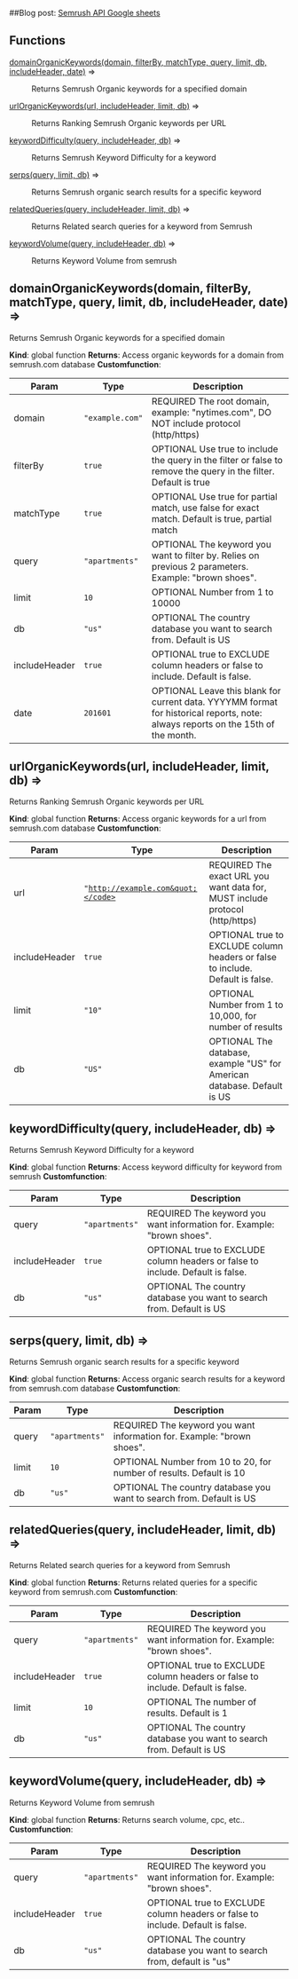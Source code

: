 ##Blog post: 
<a href="http://opensourceseo.org/semrush-api-library-google-sheets-google-scripts">Semrush API Google sheets</a>

## Functions

<dl>
<dt><a href="#domainOrganicKeywords">domainOrganicKeywords(domain, filterBy, matchType, query, limit, db, includeHeader, date)</a> ⇒</dt>
<dd><p>Returns Semrush Organic keywords for a specified domain</p>
</dd>
<dt><a href="#urlOrganicKeywords">urlOrganicKeywords(url, includeHeader, limit, db)</a> ⇒</dt>
<dd><p>Returns Ranking Semrush Organic keywords per URL</p>
</dd>
<dt><a href="#keywordDifficulty">keywordDifficulty(query, includeHeader, db)</a> ⇒</dt>
<dd><p>Returns Semrush Keyword Difficulty for a keyword</p>
</dd>
<dt><a href="#serps">serps(query, limit, db)</a> ⇒</dt>
<dd><p>Returns Semrush organic search results for a specific keyword</p>
</dd>
<dt><a href="#relatedQueries">relatedQueries(query, includeHeader, limit, db)</a> ⇒</dt>
<dd><p>Returns Related search queries for a keyword from Semrush</p>
</dd>
<dt><a href="#keywordVolume">keywordVolume(query, includeHeader, db)</a> ⇒</dt>
<dd><p>Returns Keyword Volume from semrush</p>
</dd>
</dl>

<a name="domainOrganicKeywords"></a>

## domainOrganicKeywords(domain, filterBy, matchType, query, limit, db, includeHeader, date) ⇒
Returns Semrush Organic keywords for a specified domain

**Kind**: global function
**Returns**: Access organic keywords for a domain from semrush.com database
**Customfunction**:

| Param | Type | Description |
| --- | --- | --- |
| domain | <code>&quot;example.com&quot;</code> | REQUIRED The root domain, example: "nytimes.com", DO NOT include protocol (http/https) |
| filterBy | <code>true</code> | OPTIONAL Use true to include the query in the filter or false to remove the query in the filter. Default is true |
| matchType | <code>true</code> | OPTIONAL Use true for partial match, use false for exact match. Default is true, partial match |
| query | <code>&quot;apartments&quot;</code> | OPTIONAL The keyword you want to filter by. Relies on previous 2 parameters. Example: "brown shoes". |
| limit | <code>10</code> | OPTIONAL Number from 1 to 10000 |
| db | <code>&quot;us&quot;</code> | OPTIONAL The country database you want to search from. Default is US |
| includeHeader | <code>true</code> | OPTIONAL true to EXCLUDE column headers or false to include. Default is false. |
| date | <code>201601</code> | OPTIONAL Leave this blank for current data. YYYYMM format for historical reports, note: always reports on the 15th of the month. |

<a name="urlOrganicKeywords"></a>

## urlOrganicKeywords(url, includeHeader, limit, db) ⇒
Returns Ranking Semrush Organic keywords per URL

**Kind**: global function
**Returns**: Access organic keywords for a url from semrush.com database
**Customfunction**:

| Param | Type | Description |
| --- | --- | --- |
| url | <code>&quot;http://example.com&quot;</code> | REQUIRED The exact URL you want data for, MUST include protocol (http/https) |
| includeHeader | <code>true</code> | OPTIONAL true to EXCLUDE column headers or false to include. Default is false. |
| limit | <code>&quot;10&quot;</code> | OPTIONAL Number from 1 to 10,000, for number of results |
| db | <code>&quot;US&quot;</code> | OPTIONAL The database, example "US" for American database. Default is US |

<a name="keywordDifficulty"></a>

## keywordDifficulty(query, includeHeader, db) ⇒
Returns Semrush Keyword Difficulty for a keyword

**Kind**: global function
**Returns**: Access keyword difficulty for keyword from semrush
**Customfunction**:

| Param | Type | Description |
| --- | --- | --- |
| query | <code>&quot;apartments&quot;</code> | REQUIRED The keyword you want information for. Example: "brown shoes". |
| includeHeader | <code>true</code> | OPTIONAL true to EXCLUDE column headers or false to include. Default is false. |
| db | <code>&quot;us&quot;</code> | OPTIONAL The country database you want to search from. Default is US |

<a name="serps"></a>

## serps(query, limit, db) ⇒
Returns Semrush organic search results for a specific keyword

**Kind**: global function
**Returns**: Access organic search results for a keyword from semrush.com database
**Customfunction**:

| Param | Type | Description |
| --- | --- | --- |
| query | <code>&quot;apartments&quot;</code> | REQUIRED The keyword you want information for. Example: "brown shoes". |
| limit | <code>10</code> | OPTIONAL Number from 10 to 20, for number of results. Default is 10 |
| db | <code>&quot;us&quot;</code> | OPTIONAL The country database you want to search from. Default is US |

<a name="relatedQueries"></a>

## relatedQueries(query, includeHeader, limit, db) ⇒
Returns Related search queries for a keyword from Semrush

**Kind**: global function
**Returns**: Returns related queries for a specific keyword from semrush.com
**Customfunction**:

| Param | Type | Description |
| --- | --- | --- |
| query | <code>&quot;apartments&quot;</code> | REQUIRED The keyword you want information for. Example: "brown shoes". |
| includeHeader | <code>true</code> | OPTIONAL true to EXCLUDE column headers or false to include. Default is false. |
| limit | <code>10</code> | OPTIONAL The number of results. Default is 1 |
| db | <code>&quot;us&quot;</code> | OPTIONAL The country database you want to search from. Default is US |

<a name="keywordVolume"></a>

## keywordVolume(query, includeHeader, db) ⇒
Returns Keyword Volume from semrush

**Kind**: global function
**Returns**: Returns search volume, cpc, etc..
**Customfunction**:

| Param | Type | Description |
| --- | --- | --- |
| query | <code>&quot;apartments&quot;</code> | REQUIRED The keyword you want information for. Example: "brown shoes". |
| includeHeader | <code>true</code> | OPTIONAL true to EXCLUDE column headers or false to include. Default is false. |
| db | <code>&quot;us&quot;</code> | OPTIONAL The country database you want to search from, default is "us" |